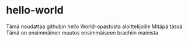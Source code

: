 # hello-world
Tämä noudattaa githubin hello World-opastusta aloittelijoille
Mitäpä tässä
Tämä on ensimmäinen muutos ensimmäiseen brachiin mainista
